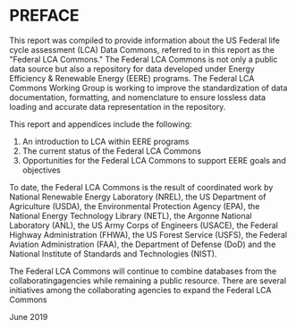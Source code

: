 # PREFACE

This report was compiled to provide information about the US Federal life cycle assessment (LCA) Data Commons, referred to in this report as the &quot;Federal LCA Commons.&quot; The Federal LCA Commons is not only a public data source but also a repository for data developed under Energy Efficiency &amp; Renewable Energy (EERE) programs. The Federal LCA Commons Working Group is working to improve the standardization of data documentation, formatting, and nomenclature to ensure lossless data loading and accurate data representation in the repository.

This report and appendices include the following:

1. An introduction to LCA within EERE programs
2. The current status of the Federal LCA Commons
3. Opportunities for the Federal LCA Commons to support EERE goals and objectives

To date, the Federal LCA Commons is the result of coordinated work by National Renewable Energy Laboratory (NREL), the US Department of Agriculture (USDA), the Environmental Protection Agency (EPA), the National Energy Technology Library (NETL), the Argonne National Laboratory (ANL), the US Army Corps of Engineers (USACE), the Federal Highway Administration (FHWA), the US Forest Service (USFS), the Federal Aviation Administration (FAA), the Department of Defense (DoD) and the National Institute of Standards and Technologies (NIST).

The Federal LCA Commons will continue to combine databases from the collaboratingagencies while remaining a public resource. There are several initiatives among the collaborating agencies to expand the Federal LCA Commons

June 2019